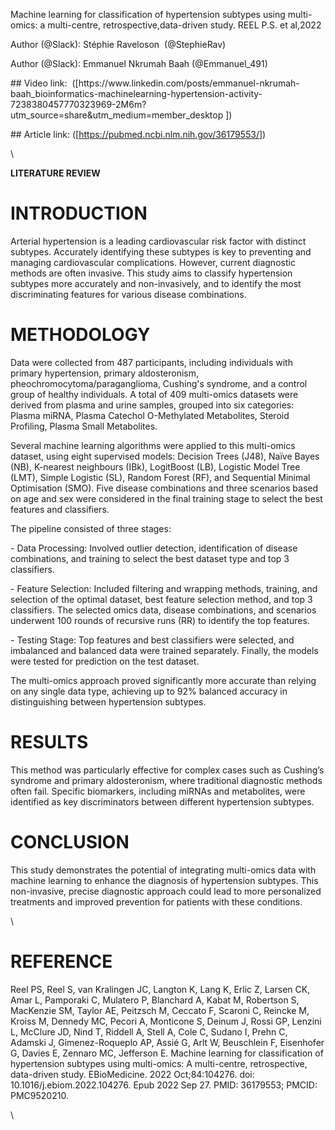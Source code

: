 <!--StartFragment-->

Machine learning for classification of hypertension subtypes using multi-omics: a multi-centre, retrospective,data-driven study. REEL P.S. et al,2022

Author (@Slack): Stéphie Raveloson  (@StephieRav)

Author (@Slack): Emmanuel Nkrumah Baah (@Emmanuel\_491)

\## Video link:  (\[https\://www\.linkedin.com/posts/emmanuel-nkrumah-baah\_bioinformatics-machinelearning-hypertension-activity-7238380457770323969-2M6m?utm\_source=share\&utm\_medium=member\_desktop ])

\## Article link: (\[<https://pubmed.ncbi.nlm.nih.gov/36179553/>])

\


**LITERATURE REVIEW**


# **INTRODUCTION**

Arterial hypertension is a leading cardiovascular risk factor with distinct subtypes. Accurately identifying these subtypes is key to preventing and managing cardiovascular complications. However, current diagnostic methods are often invasive. This study aims to classify hypertension subtypes more accurately and non-invasively, and to identify the most discriminating features for various disease combinations.


# **METHODOLOGY**

Data were collected from 487 participants, including individuals with primary hypertension, primary aldosteronism, pheochromocytoma/paraganglioma, Cushing's syndrome, and a control group of healthy individuals. A total of 409 multi-omics datasets were derived from plasma and urine samples, grouped into six categories: Plasma miRNA, Plasma Catechol O-Methylated Metabolites, Steroid Profiling, Plasma Small Metabolites.

Several machine learning algorithms were applied to this multi-omics dataset, using eight supervised models: Decision Trees (J48), Naïve Bayes (NB), K-nearest neighbours (IBk), LogitBoost (LB), Logistic Model Tree (LMT), Simple Logistic (SL), Random Forest (RF), and Sequential Minimal Optimisation (SMO). Five disease combinations and three scenarios based on age and sex were considered in the final training stage to select the best features and classifiers.

The pipeline consisted of three stages:

\- Data Processing: Involved outlier detection, identification of disease combinations, and training to select the best dataset type and top 3 classifiers.

\- Feature Selection: Included filtering and wrapping methods, training, and selection of the optimal dataset, best feature selection method, and top 3 classifiers. The selected omics data, disease combinations, and scenarios underwent 100 rounds of recursive runs (RR) to identify the top features.

\- Testing Stage: Top features and best classifiers were selected, and imbalanced and balanced data were trained separately. Finally, the models were tested for prediction on the test dataset.

The multi-omics approach proved significantly more accurate than relying on any single data type, achieving up to 92% balanced accuracy in distinguishing between hypertension subtypes.


# **RESULTS**

This method was particularly effective for complex cases such as Cushing’s syndrome and primary aldosteronism, where traditional diagnostic methods often fail. Specific biomarkers, including miRNAs and metabolites, were identified as key discriminators between different hypertension subtypes.


# **CONCLUSION**

This study demonstrates the potential of integrating multi-omics data with machine learning to enhance the diagnosis of hypertension subtypes. This non-invasive, precise diagnostic approach could lead to more personalized treatments and improved prevention for patients with these conditions.

\



# **REFERENCE**

Reel PS, Reel S, van Kralingen JC, Langton K, Lang K, Erlic Z, Larsen CK, Amar L, Pamporaki C, Mulatero P, Blanchard A, Kabat M, Robertson S, MacKenzie SM, Taylor AE, Peitzsch M, Ceccato F, Scaroni C, Reincke M, Kroiss M, Dennedy MC, Pecori A, Monticone S, Deinum J, Rossi GP, Lenzini L, McClure JD, Nind T, Riddell A, Stell A, Cole C, Sudano I, Prehn C, Adamski J, Gimenez-Roqueplo AP, Assié G, Arlt W, Beuschlein F, Eisenhofer G, Davies E, Zennaro MC, Jefferson E. Machine learning for classification of hypertension subtypes using multi-omics: A multi-centre, retrospective, data-driven study. EBioMedicine. 2022 Oct;84:104276. doi: 10.1016/j.ebiom.2022.104276. Epub 2022 Sep 27. PMID: 36179553; PMCID: PMC9520210.

\


<!--EndFragment-->
